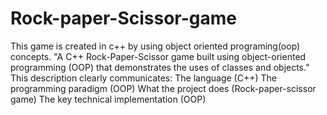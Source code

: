# Rock-paper-Scissor-game
This game is created in c++ by using object oriented programing(oop) concepts.
"A C++ Rock-Paper-Scissor game built using object-oriented programming (OOP) that demonstrates the uses of classes and objects."
This description clearly communicates:
The language (C++)
The programming paradigm (OOP)
What the project does (Rock-paper-scissor game)
The key technical implementation (OOP)
